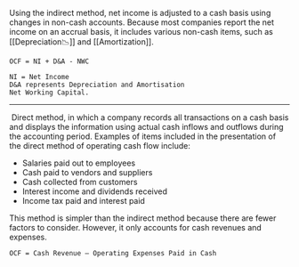 Using the indirect method, net income is adjusted to a cash basis using changes in non-cash accounts. 
Because most companies report the net income on an accrual basis, it includes various non-cash items, such as [[Depreciation📉]] and [[Amortization]].

```
OCF = NI + D&A - NWC

NI = Net Income 
D&A represents Depreciation and Amortisation
Net Working Capital.
```
---------------------------------------------------------------------
 Direct method, in which a company records all transactions on a cash basis and displays the information using actual cash inflows and outflows during the accounting period. Examples of items included in the presentation of the direct method of operating cash flow include:
-   Salaries paid out to employees
-   Cash paid to vendors and suppliers
-   Cash collected from customers
-   Interest income and dividends received
-   Income tax paid and interest paid

This method is simpler than the indirect method because there are fewer factors to consider. 
However, it only accounts for cash revenues and expenses. 

``OCF = Cash Revenue — Operating Expenses Paid in Cash``